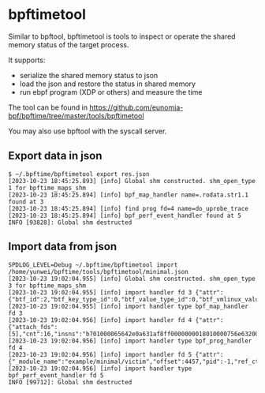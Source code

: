 # bpftimetool

Similar to bpftool, bpftimetool is tools to inspect or operate the shared memory status of the target process.

It supports:

- serialize the shared memory status to json
- load the json and restore the status in shared memory
- run ebpf program (XDP or others) and measure the time

The tool can be found in <https://github.com/eunomia-bpf/bpftime/tree/master/tools/bpftimetool>

You may also use bpftool with the syscall server.

## Export data in json

```console
$ ~/.bpftime/bpftimetool export res.json
[2023-10-23 18:45:25.893] [info] Global shm constructed. shm_open_type 1 for bpftime_maps_shm
[2023-10-23 18:45:25.894] [info] bpf_map_handler name=.rodata.str1.1 found at 3
[2023-10-23 18:45:25.894] [info] find prog fd=4 name=do_uprobe_trace
[2023-10-23 18:45:25.894] [info] bpf_perf_event_handler found at 5
INFO [93828]: Global shm destructed
```

## Import data from json

```console
SPDLOG_LEVEL=Debug ~/.bpftime/bpftimetool import /home/yunwei/bpftime/tools/bpftimetool/minimal.json
[2023-10-23 19:02:04.955] [info] Global shm constructed. shm_open_type 3 for bpftime_maps_shm
[2023-10-23 19:02:04.955] [info] import handler fd 3 {"attr":{"btf_id":2,"btf_key_type_id":0,"btf_value_type_id":0,"btf_vmlinux_value_type_id":0,"flags":128,"ifindex":0,"key_size":4,"map_extra":0,"map_type":2,"max_entries":1,"value_size":21},"name":".rodata.str1.1","type":"bpf_map_handler"}
[2023-10-23 19:02:04.955] [info] import handler type bpf_map_handler fd 3
[2023-10-23 19:02:04.956] [info] import handler fd 4 {"attr":{"attach_fds":[5],"cnt":16,"insns":"b701000065642e0a631af8ff0000000018010000756e63200000000063616c6c7b1af0ff0000000018010000746172670000000065745f667b1ae8ff00000000b701000000000000731afcff00000000bfa100000000000007010000e8ffffffb7020000150000008500000006000000b7000000000000009500000000000000","type":0},"name":"do_uprobe_trace","type":"bpf_prog_handler"}
[2023-10-23 19:02:04.956] [info] import handler type bpf_prog_handler fd 4
[2023-10-23 19:02:04.956] [info] import handler fd 5 {"attr":{"_module_name":"example/minimal/victim","offset":4457,"pid":-1,"ref_ctr_off":0,"tracepoint_id":-1,"type":6},"type":"bpf_perf_event_handler"}
[2023-10-23 19:02:04.956] [info] import handler type bpf_perf_event_handler fd 5
INFO [99712]: Global shm destructed
```
